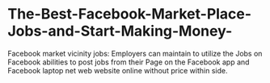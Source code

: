 # The-Best-Facebook-Market-Place-Jobs-and-Start-Making-Money-
Facebook market vicinity jobs: Employers can maintain to utilize the Jobs on Facebook abilities to post jobs from their Page on the Facebook app and Facebook laptop net web website online without price within side. 
